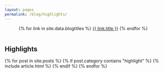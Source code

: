 ```yaml
---
layout: pages
permalink: /blog/highlights/
---
```


<center>
  {% for link in site.data.blogtitles %}
    <a href="{{ link.url }}" class="btn btn-ghost">{{ link.title }}</a>
  {% endfor %}
</center>

<br/>

<section class="post-list">

  <h2>Highlights</h2>
  {% for post in site.posts %}
    {% if post.category contains "highlight" %}
      {% include article.html %}
    {% endif %}
  {% endfor %}
  
</section>
